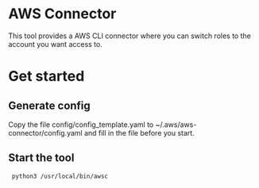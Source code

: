 # AWS Connector

This tool provides a AWS CLI connector where you can switch roles to the account you want access to.

# Get started
## Generate config
Copy the file config/config_template.yaml to ~/.aws/aws-connector/config.yaml and fill in the file before you start.

## Start the tool
```
 python3 /usr/local/bin/awsc
```
